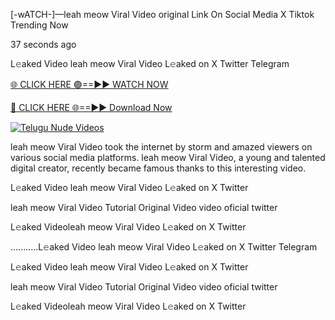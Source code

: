 [-wATCH-]—leah meow Viral Video original Link On Social Media X Tiktok Trending Now



37 seconds ago

L𝚎aked Video leah meow Viral Video L𝚎aked on X Twitter Telegram

[🌐 CLICK HERE 🟢==►► WATCH NOW](https://viral-xone.blogspot.com/2025/01/valovideo.html)

[🔴 CLICK HERE 🌐==►► Download Now](https://viral-xone.blogspot.com/2025/01/valovideo.html)

[![Telugu Nude Videos](https://i.imgur.com/dJHk4Zq.gif)](https://viral-xone.blogspot.com/2025/01/valovideo.html)

leah meow Viral Video took the internet by storm and amazed viewers on various social media platforms. leah meow Viral Video, a young and talented digital creator, recently became famous thanks to this interesting video.

L𝚎aked Video leah meow Viral Video L𝚎aked on X Twitter

leah meow Viral Video Tutorial Original Video video oficial twitter

L𝚎aked Videoleah meow Viral Video L𝚎aked on X Twitter

...........L𝚎aked Video leah meow Viral Video L𝚎aked on X Twitter Telegram

L𝚎aked Video leah meow Viral Video L𝚎aked on X Twitter

leah meow Viral Video Tutorial Original Video video oficial twitter

L𝚎aked Videoleah meow Viral Video L𝚎aked on X Twitter